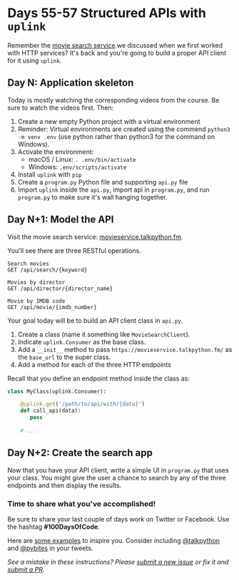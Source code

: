 # Days 55-57 Structured APIs with `uplink`

Remember the [movie search service](https://movieservice.talkpython.fm/) we discussed when we first worked with HTTP services? It's back and you're going to build a proper API client for it using `uplink`.

## Day N: Application skeleton

Today is mostly watching the corresponding videos from the course. Be sure to watch the videos first. Then:

1. Create a new empty Python project with a virtual environment
2. Reminder: Virtual environments are created using the commend `python3 -m venv .env` (use python rather than python3 for the command on Windows).
3. Activate the environment:
	* macOS / Linux: `. .env/bin/activate`
	* Windows: `.env/scripts/activate`
6. Install `uplink` with `pip`
7. Create a `program.py` Python file and supporting `api.py` file 
8. Import `uplink` inside the `api.py`, import api in `program.py`, and run `program.py` to make sure it's wall hanging together.

## Day N+1: Model the API

Visit the movie search service: [movieservice.talkpython.fm](https://movieservice.talkpython.fm/).

You'll see there are three RESTful operations.

    Search movies
    GET /api/search/{keyword}

    Movies by director
    GET /api/director/{director_name}

    Movie by IMDB code
    GET /api/movie/{imdb_number}

Your goal today will be to build an API client class in `api.py`.

1. Create a class (name it something like `MovieSearchClient`).
2. Indicate `uplink.Consumer` as the base class.
3. Add a `__init__` method to pass `https://movieservice.talkpython.fm/` as the `base_url` to the super class.
2. Add a method for each of the three HTTP endpoints

Recall that you define an endpoint method inside the class as:

```python
class MyClass(uplink.Consumer):

    @uplink.get('/path/to/api/with/{data}')
    def call_api(data):
       pass
       
    # ...
```

## Day N+2: Create the search app

Now that you have your API client, write a simple UI in `program.py` that uses your class. You might give the user a chance to search by any of the three endpoints and then display the results.

### Time to share what you've accomplished!

Be sure to share your last couple of days work on Twitter or Facebook. Use the hashtag **#100DaysOfCode**. 

Here are [some examples](https://twitter.com/search?q=%23100DaysOfCode) to inspire you. Consider including [@talkpython](https://twitter.com/talkpython) and [@pybites](https://twitter.com/pybites) in your tweets.

*See a mistake in these instructions? Please [submit a new issue](https://github.com/talkpython/100daysofcode-with-python-course/issues) or fix it and [submit a PR](https://github.com/talkpython/100daysofcode-with-python-course/pulls).*
